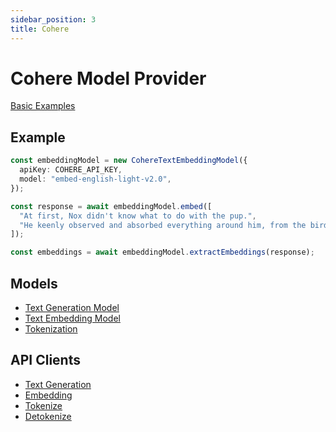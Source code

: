 ```yaml
---
sidebar_position: 3
title: Cohere
---
```


# Cohere Model Provider

[Basic Examples](https://github.com/lgrammel/ai-utils.js/tree/main/examples/basic/src/model-provider/cohere)

## Example

```ts
const embeddingModel = new CohereTextEmbeddingModel({
  apiKey: COHERE_API_KEY,
  model: "embed-english-light-v2.0",
});

const response = await embeddingModel.embed([
  "At first, Nox didn't know what to do with the pup.",
  "He keenly observed and absorbed everything around him, from the birds in the sky to the trees in the forest.",
]);

const embeddings = await embeddingModel.extractEmbeddings(response);
```

## Models

- [Text Generation Model](/api/classes/CohereTextGenerationModel)
- [Text Embedding Model](/api/classes/CohereTextEmbeddingModel)
- [Tokenization](/api/classes/CohereTokenizer)

## API Clients

- [Text Generation](/api/modules/#callcoheretextgenerationapi)
- [Embedding](/api/modules/#callcohereembeddingapi)
- [Tokenize](/api/modules/#callcoheretokenizeapi)
- [Detokenize](/api/modules/#callcoheredetokenizeapi)
